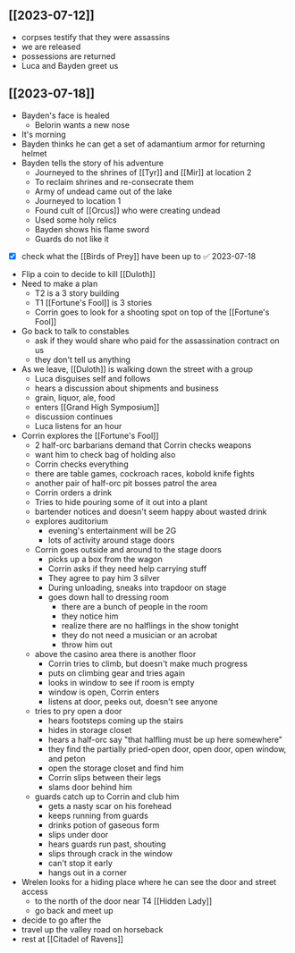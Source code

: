 ## [[2023-07-12]]
- corpses testify that they were assassins
- we are released
- possessions are returned
- Luca and Bayden greet us

## [[2023-07-18]]
- Bayden's face is healed
	- Belorin wants a new nose
- It's morning
- Bayden thinks he can get a set of adamantium armor for returning helmet
- Bayden tells the story of his adventure
	- Journeyed to the shrines of [[Tyr]] and [[Mir]] at location 2
	- To reclaim shrines and re-consecrate them
	- Army of undead came out of the lake
	- Journeyed to location 1
	- Found cult of [[Orcus]] who were creating undead
	- Used some holy relics
	- Bayden shows his flame sword
	- Guards do not like it
- [x] check what the [[Birds of Prey]] have been up to ✅ 2023-07-18
- Flip a coin to decide to kill [[Duloth]]
- Need to make a plan
	- T2 is a 3 story building
	- T1 [[Fortune's Fool]] is 3 stories
	- Corrin goes to look for a shooting spot on top of the [[Fortune's Fool]]
- Go back to talk to constables
	- ask if they would share who paid for the assassination contract on us
	- they don't tell us anything
- As we leave, [[Duloth]] is walking down the street with a group
	- Luca disguises self and follows
	- hears a discussion about shipments and business
	- grain, liquor, ale, food
	- enters [[Grand High Symposium]]
	- discussion continues
	- Luca listens for an hour
- Corrin explores the [[Fortune's Fool]]
	- 2 half-orc barbarians demand that Corrin checks weapons
	- want him to check bag of holding also
	- Corrin checks everything
	- there are table games, cockroach races, kobold knife fights
	- another pair of half-orc pit bosses patrol the area
	- Corrin orders a drink
	- Tries to hide pouring some of it out into a plant
	- bartender notices and doesn't seem happy about wasted drink
	- explores auditorium
		- evening's entertainment will be 2G
		- lots of activity around stage doors
	- Corrin goes outside and around to the stage doors
		- picks up a box from the wagon
		- Corrin asks if they need help carrying stuff
		- They agree to pay him 3 silver
		- During unloading, sneaks into trapdoor on stage
		- goes down hall to dressing room
			- there are a bunch of people in the room
			- they notice him
			- realize there are no halflings in the show tonight
			- they do not need a musician or an acrobat
			- throw him out
	- above the casino area there is another floor
		- Corrin tries to climb, but doesn't make much progress
		- puts on climbing gear and tries again
		- looks in window to see if room is empty
		- window is open, Corrin enters
		- listens at door, peeks out, doesn't see anyone
	- tries to pry open a door
		- hears footsteps coming up the stairs
		- hides in storage closet
		- hears a half-orc say "that halfling must be up here somewhere"
		- they find the partially pried-open door, open door, open window, and peton
		- open the storage closet and find him
		- Corrin slips between their legs
		- slams door behind him
	- guards catch up to Corrin and club him
		- gets a nasty scar on his forehead
		- keeps running from guards
		- drinks potion of gaseous form
		- slips under door
		- hears guards run past, shouting
		- slips through crack in the window
		- can't stop it early
		- hangs out in a corner
- Wrelen looks for a hiding place where he can see the door and street access
	- to the north of the door near T4 [[Hidden Lady]]
	- go back and meet up
- decide to go after the
- travel up the valley road on horseback
- rest at [[Citadel of Ravens]]